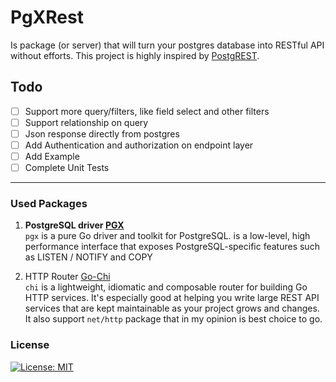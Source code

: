 # PgXRest
Is package (or server) that will turn your postgres database into RESTful API without efforts. This project is highly inspired by [PostgREST](https://postgrest.org/).

## Todo
- [ ] Support more query/filters, like field select and other filters
- [ ] Support relationship on query
- [ ] Json response directly from postgres
- [ ] Add Authentication and authorization on endpoint layer
- [ ] Add Example
- [ ] Complete Unit Tests
---
### Used Packages
1. **PostgreSQL driver [PGX](https://github.com/jackc/pgx)**<br/>
`pgx` is a pure Go driver and toolkit for PostgreSQL. is a low-level, high performance interface that exposes PostgreSQL-specific features such as LISTEN / NOTIFY and COPY

2. HTTP Router [Go-Chi](https://github.com/jackc/pgx) <br/>
`chi` is a lightweight, idiomatic and composable router for building Go HTTP services. It's especially good at helping you write large REST API services that are kept maintainable as your project grows and changes. It also support `net/http` package that in my opinion is best choice to go.

### License
[![License: MIT](https://img.shields.io/badge/License-MIT-yellow.svg)](https://opensource.org/licenses/MIT)
